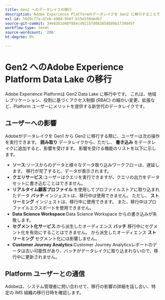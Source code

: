 ```yaml
---
title: Gen2 へのデータレイクの移行
description: Adobe Experience Platformのデータレイクを Gen2 に移行することで提供される新機能について説明します。
exl-id: 56d9c77a-d7eb-498d-994f-b15d150dedb7
source-git-commit: 34e0381d40f884cd92157d08385d889b1739845f
workflow-type: tm+mt
source-wordcount: '286'
ht-degree: 0%

---
```


# Gen2 へのAdobe Experience Platform Data Lake の移行

Adobe Experience Platformは Gen2 Data Lake に移行中です。 これは、地域レプリケーション、役割に基づくアクセス制御 (RBAC) の細かい変更、拡張など、Platform ユーザーにメリットを提供する新世代のデータレイクです。

## ユーザーへの影響

Adobeがデータレイクを Gen1 から Gen2 に移行する際に、ユーザーは次の操作を実行できます。 **読み取り** データレイクから、ただし、 **書き込み** をデータレイクに追加すると、影響を受けます。 影響を受ける機能のリストを以下に示します。

- **ソース**:ソースからのデータと様々なデータ取り込みワークフローは、遅延します。 移行が完了すると、データが表示されます。
- **クエリサービス**:ユーザーはクエリを実行できますが、クエリの出力をデータセットに書き込むことはできません。
- **リアルタイム顧客プロファイル**:を使用してプロファイルストアに取り込まれたデータ **バッチ** インジェストは、移行中は使用できません。 ただし、 **ストリーミング** インジェストは、移行中に使用できます。 また、移行中はプロファイルエクスポートを使用できません。
- **Data Science Workspace**:Data Science Workspace からの書き込みが失敗します。
- **セグメント化サービス**:から派生したオーディエンス **バッチ** 移行中にセグメント化を有効にすることはできません。 から派生したオーディエンス **ストリーミング** セグメント化には影響しません。
- **Customer Journey Analytics**:Customer Journey Analyticsレポートのデータは古い可能性があり、バッチがデータレイクに取り込まれないので、移行中に更新されません。

## Platform ユーザーとの通信

Adobeは、システム管理者に問い合わせて、移行の影響の詳細を話し合い、特定の IMS 組織の移行日時を確認します。
